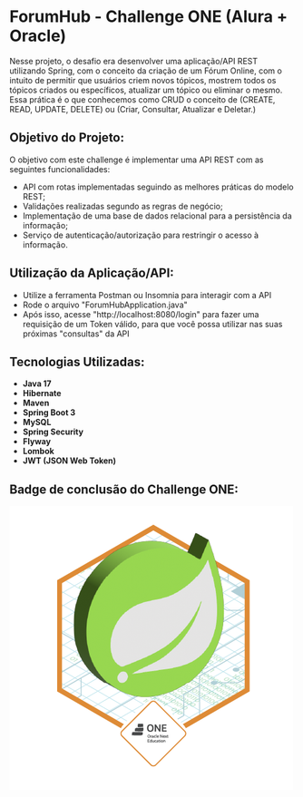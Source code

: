 # ForumHub - Challenge ONE (Alura + Oracle)

Nesse projeto, o desafio era desenvolver uma aplicação/API REST utilizando Spring, 
com o conceito da criação de um Fórum Online, com o intuito de permitir que 
usuários criem novos tópicos, mostrem todos os tópicos criados ou específicos, 
atualizar um tópico ou eliminar o mesmo. Essa prática é o que conhecemos como CRUD
o conceito de (CREATE, READ, UPDATE, DELETE) ou (Criar, Consultar, Atualizar e Deletar.)

## Objetivo do Projeto:
O objetivo com este challenge é implementar uma API REST com as seguintes funcionalidades:

- API com rotas implementadas seguindo as melhores práticas do modelo REST;
- Validações realizadas segundo as regras de negócio;
- Implementação de uma base de dados relacional para a persistência da informação;
- Serviço de autenticação/autorização para restringir o acesso à informação.

## Utilização da Aplicação/API:

- Utilize a ferramenta Postman ou Insomnia para interagir com a API 
- Rode o arquivo "ForumHubApplication.java" 
- Após isso, acesse "http://localhost:8080/login" para fazer uma requisição 
de um Token válido, para que você possa utilizar nas suas próximas "consultas" da API

## Tecnologias Utilizadas:

-  **Java 17**
-  **Hibernate**
-  **Maven**
-  **Spring Boot 3**
-  **MySQL**
-  **Spring Security**
-  **Flyway**
-  **Lombok**
-  **JWT (JSON Web Token)**

## Badge de conclusão do Challenge ONE:
![badge de conclusão do desafio](src/assets-md/badge-spring.png)
